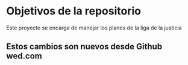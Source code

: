 # Objetivos de la repositorio

Este proyecto se encarga de manejar los planes de la liga de la justicia

## Estos cambios son nuevos desde Github wed.com

